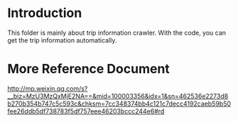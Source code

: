 # Introduction
This folder is mainly about trip information crawler. With the code, you can get the trip information automatically.

# More Reference Document
http://mp.weixin.qq.com/s?__biz=MzU3MzQxMjE2NA==&mid=100003356&idx=1&sn=462536e2273d8b270b354b747c5c593c&chksm=7cc348374bb4c121c7decc4192caeb59b50fee26ddb5df738783f5df757eee46203bccc244e6#rd
